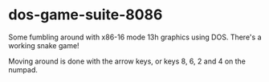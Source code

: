 dos-game-suite-8086
===================

Some fumbling around with x86-16 mode 13h graphics using DOS. There's
a working snake game!

Moving around is done with the arrow keys, or keys 8, 6, 2 and 4 on
the numpad.
